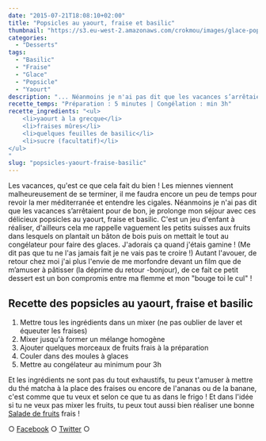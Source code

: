 ```yaml
---
date: "2015-07-21T18:08:10+02:00"
title: "Popsicles au yaourt, fraise et basilic"
thumbnail: "https://s3.eu-west-2.amazonaws.com/crokmou/images/glace-popsicle-fraise-basilic-yaourt.jpg"
categories:
  - "Desserts"
tags:
  - "Basilic"
  - "Fraise"
  - "Glace"
  - "Popsicle"
  - "Yaourt"
description: "... Néanmoins je n'ai pas dit que les vacances s’arrêtaient pour de bon, je prolonge mon séjour avec ces délicieux popsicles au yaourt, fraise et basilic..."
recette_temps: "Préparation : 5 minutes | Congélation : min 3h"
recette_ingredients: "<ul>
	<li>yaourt à la grecque</li>
	<li>fraises mûres</li>
	<li>quelques feuilles de basilic</li>
	<li>sucre (facultatif)</li>
</ul>
"
slug: "popsicles-yaourt-fraise-basilic"
---
```


Les vacances, qu'est ce que cela fait du bien ! Les miennes viennent malheureusement de se terminer, il me faudra encore un peu de temps pour revoir la mer méditerranée et entendre les cigales. Néanmoins je n'ai pas dit que les vacances s’arrêtaient pour de bon, je prolonge mon séjour avec ces délicieux popsicles au yaourt, fraise et basilic. C'est un jeu d'enfant à réaliser, d'ailleurs cela me rappelle vaguement les petits suisses aux fruits dans lesquels on plantait un bâton de bois puis on mettait le tout au congélateur pour faire des glaces. J'adorais ça quand j'étais gamine ! (Me dit pas que tu ne l'as jamais fait je ne vais pas te croire !) Autant l'avouer, de retour chez moi j'ai plus l'envie de me morfondre devant un film que de m’amuser à pâtisser (la déprime du retour -bonjour), de ce fait ce petit dessert est un bon compromis entre ma flemme et mon "bouge toi le cul" !

## **Recette des popsicles au yaourt, fraise et basilic**

1.  Mettre tous les ingrédients dans un mixer (ne pas oublier de laver et équeuter les fraises)
2.  Mixer jusqu'à former un mélange homogène
3.  Ajouter quelques morceaux de fruits frais à la préparation
4.  Couler dans des moules à glaces
5.  Mettre au congélateur au minimum pour 3h

Et les ingrédients ne sont pas du tout exhaustifs, tu peux t'amuser à mettre du thé matcha à la place des fraises ou encore de l'ananas ou de la banane, c'est comme que tu veux et selon ce que tu as dans le frigo ! Et dans l'idée si tu ne veux pas mixer les fruits, tu peux tout aussi bien réaliser une bonne [Salade de fruits](https://crokmou.com/2015/05/salade-de-fruits-que-calor) frais !

○ [Facebook](https://www.facebook.com/crokmou.blog) ○ [Twitter](https://twitter.com/Crokmou) ○